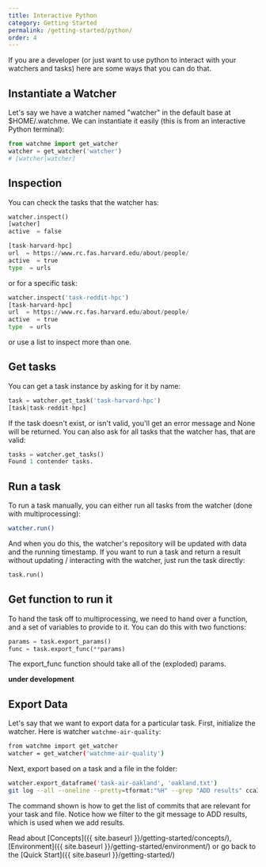 ```yaml
---
title: Interactive Python
category: Getting Started
permalink: /getting-started/python/
order: 4
---
```


If you are a developer (or just want to use python to interact with your watchers
and tasks) here are some ways that you can do that.

## Instantiate a Watcher

Let's say we have a watcher named "watcher" in the default base at $HOME/.watchme.
We can instantiate it easily (this is from an interactive Python terminal):


```python
from watchme import get_watcher
watcher = get_watcher('watcher')
# [watcher|watcher]
```

## Inspection

You can check the tasks that the watcher has:

```python
watcher.inspect()
[watcher]
active  = false

[task-harvard-hpc]
url  = https://www.rc.fas.harvard.edu/about/people/
active  = true
type  = urls
```

or for a specific task:

```python
watcher.inspect('task-reddit-hpc')
[task-harvard-hpc]
url  = https://www.rc.fas.harvard.edu/about/people/
active  = true
type  = urls
```

or use a list to inspect more than one.

## Get tasks

You can get a task instance by asking for it by name:

```python
task = watcher.get_task('task-harvard-hpc')
[task|task-reddit-hpc]
```

If the task doesn't exist, or isn't valid, you'll get an error message and
None will be returned. You can also ask for all tasks that the watcher has,
that are valid:

```python
tasks = watcher.get_tasks()
Found 1 contender tasks.
```

## Run a task

To run a task manually, you can either run all tasks from the watcher (done with
multiprocessing):

```bash
watcher.run()
```

And when you do this, the watcher's repository will be updated with data
and the running timestamp. If you want to run a task and return a result
without updating / interacting with the watcher, just run the task directly:

```python
task.run()
```

## Get function to run it

To hand the task off to multiprocessing, we need to hand over a function,
and a set of variables to provide to it. You can do this with two functions:

```python
params = task.export_params()
func = task.export_func(**params)
```

The export_func function should take all of the (exploded) params.

**under development**


## Export Data

Let's say that we want to export data for a particular task. First, initialize
the watcher. Here is watcher `watchme-air-quality`:

```bash
from watchme import get_watcher
watcher = get_watcher('watchme-air-quality')
```

Next, export based on a task and a file in the folder:

```bash
watcher.export_dataframe('task-air-oakland', 'oakland.txt')
git log --all --oneline --pretty=tformat:"%H" --grep "ADD results" cca3c4eb84d9c38527ec93a9a620bfab07d798f2..86ba4c775fab86ea47d3b96b4477d4aaf6bdde83 -- task-air-oakland/oakland.txt
```

The command shown is how to get the list of commits that are relevant for your
task and file. Notice how we filter to the git message to ADD results, which is used
when we add results.


Read about [Concepts]({{ site.baseurl }}/getting-started/concepts/),
[Environment]({{ site.baseurl }}/getting-started/environment/) or go back to the
[Quick Start]({{ site.baseurl }}/getting-started/)

